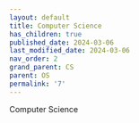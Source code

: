```yaml
---
layout: default
title: Computer Science
has_children: true
published_date: 2024-03-06
last_modified_date: 2024-03-06
nav_order: 2
grand_parent: CS
parent: OS
permalink: '7'
---
```


Computer Science

